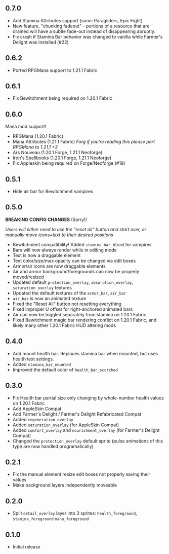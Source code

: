 ## 0.7.0
- Add Stamina Attributes support (soon: Paragliders, Epic Fight)
- New feature, "chunking fadeout" - portions of a resource that are drained will have a subtle fade-out instead of disappearing abruptly.
- Fix crash if Stamina Bar behavior was changed to vanilla while Farmer's Delight was installed (#22)

## 0.6.2
- Ported RPGMana support to 1.21.1 Fabric

## 0.6.1
- Fix Bewitchment being required on 1.20.1 Fabric

## 0.6.0
Mana mod support!
- RPGMana (1.20.1 Fabric)
- Mana Attributes (1.21.1 Fabric) *Forg if you're reading this please port RPGMana to 1.21.1 <3*
- Ars Nouveau (1.20.1 Forge, 1.21.1 Neoforge)
- Iron's Spellbooks (1.20.1 Forge, 1.21.1 Neoforge)
- Fix Appleskin being required on Forge/Neoforge (#19)

## 0.5.1
- Hide air bar for Bewitchment vampires

## 0.5.0
**BREAKING CONFIG CHANGES** (Sorry!) 

*Users will either need to use the "reset all" button and start over, or manually move icons+text to their desired positions*
- Bewitchment compatibility! Added `stamina_bar_blood` for vampires
- Bars will now always render while in editing mode
- Text is now a draggable element
- Text color/size/max opacity can be changed via edit boxes
- Armor/air icons are now draggable elements
- Air and armor background/foregrounds can now be properly moved/resized
- Updated default `protection_overlay`, `absorption_overlay`, `saturation_overlay` textures
- Updated the default textures of the `armor_bar`, `air_bar`
- `air_bar` is now an animated texture
- Fixed the "Reset All" button not resetting everything
- Fixed improper U offset for right-anchored animated bars
- Air can now be toggled separately from stamina on 1.20.1 Fabric
- Fixed Bewitchment magic bar rendering conflict on 1.20.1 Fabric, and likely many other 1.20.1 Fabric HUD altering mods

## 0.4.0
- Add mount health bar. Replaces stamina bar when mounted, but uses health text settings.
- Added `stamina_bar_mounted`
- Improved the default color of `health_bar_scorched`

## 0.3.0
- Fix Health bar partial size only changing by whole-number health values on 1.20.1 Fabric
- Add AppleSkin Compat
- Add Farmer's Delight / Farmer's Delight Refabricated Compat
- Added `regeneration_overlay`
- Added `saturation_overlay` (for AppleSkin Compat)
- Added `comfort_overlay` and `nourishment_overlay` (for Farmer's Delight Compat)
- Changed the `protection_overlay` default sprite (pulse animations of this type are now handled programatically)

## 0.2.1
- Fix the manual element resize edit boxes not properly saving their values
- Make background layers independently moveable 

## 0.2.0
- Split `detail_overlay` layer into 3 sprites: `health_foreground`, `stamina_foreground` `mana_foreground`

## 0.1.0
- Initial release